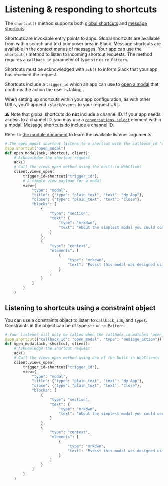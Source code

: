 # Listening & responding to shortcuts

The `shortcut()` method supports both [global shortcuts](/interactivity/implementing-shortcuts#global) and [message shortcuts](/interactivity/implementing-shortcuts#messages).

Shortcuts are invokable entry points to apps. Global shortcuts are available from within search and text composer area in Slack. Message shortcuts are available in the context menus of messages. Your app can use the `shortcut()` method to listen to incoming shortcut requests. The method requires a `callback_id` parameter of type `str` or `re.Pattern`.

Shortcuts must be acknowledged with `ack()` to inform Slack that your app has received the request.

Shortcuts include a `trigger_id` which an app can use to [open a modal](/tools/bolt-python/concepts/opening-modals) that confirms the action the user is taking.

When setting up shortcuts within your app configuration, as with other URLs, you'll append `/slack/events` to your request URL.

⚠️ Note that global shortcuts do **not** include a channel ID. If your app needs access to a channel ID, you may use a [`conversations_select`](/reference/block-kit/block-elements/multi-select-menu-element#conversation_multi_select) element within a modal. Message shortcuts do include a channel ID.

Refer to [the module document](https://docs.slack.dev/bolt-python/reference/kwargs_injection/args.html) to learn the available listener arguments.
```python
# The open_modal shortcut listens to a shortcut with the callback_id "open_modal"
@app.shortcut("open_modal")
def open_modal(ack, shortcut, client):
    # Acknowledge the shortcut request
    ack()
    # Call the views_open method using the built-in WebClient
    client.views_open(
        trigger_id=shortcut["trigger_id"],
        # A simple view payload for a modal
        view={
            "type": "modal",
            "title": {"type": "plain_text", "text": "My App"},
            "close": {"type": "plain_text", "text": "Close"},
            "blocks": [
                {
                    "type": "section",
                    "text": {
                        "type": "mrkdwn",
                        "text": "About the simplest modal you could conceive of :smile:\n\nMaybe </block-kit/#making-things-interactive|*make the modal interactive*> or </surfaces/modals|*learn more advanced modal use cases*>."
                    }
                },
                {
                    "type": "context",
                    "elements": [
                        {
                            "type": "mrkdwn",
                            "text": "Psssst this modal was designed using <https://api.slack.com/tools/block-kit-builder|*Block Kit Builder*>"
                        }
                    ]
                }
            ]
        }
    )
```

## Listening to shortcuts using a constraint object

You can use a constraints object to listen to `callback_id`s, and `type`s. Constraints in the object can be of type `str` or `re.Pattern`.
  
```python
# Your listener will only be called when the callback_id matches 'open_modal' AND the type matches 'message_action'
@app.shortcut({"callback_id": "open_modal", "type": "message_action"})
def open_modal(ack, shortcut, client):
    # Acknowledge the shortcut request
    ack()
    # Call the views_open method using one of the built-in WebClients
    client.views_open(
        trigger_id=shortcut["trigger_id"],
        view={
            "type": "modal",
            "title": {"type": "plain_text", "text": "My App"},
            "close": {"type": "plain_text", "text": "Close"},
            "blocks": [
                {
                    "type": "section",
                    "text": {
                        "type": "mrkdwn",
                        "text": "About the simplest modal you could conceive of :smile:\n\nMaybe </block-kit/#making-things-interactive|*make the modal interactive*> or </surfaces/modals|*learn more advanced modal use cases*>."
                    }
                },
                {
                    "type": "context",
                    "elements": [
                        {
                            "type": "mrkdwn",
                            "text": "Psssst this modal was designed using <https://api.slack.com/tools/block-kit-builder|*Block Kit Builder*>"
                        }
                    ]
                }
            ]
        }
    )
```